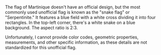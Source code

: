 The flag of Martinique doesn't have an official design, but the most commonly used unofficial flag is known as the "snake flag" or "Serpentinite." It features a blue field with a white cross dividing it into four rectangles. In the top-left corner, there's a white snake on a blue background. The aspect ratio is 2:3.

Unfortunately, I cannot provide color codes, geometric properties, measurements, and other specific information, as these details are not standardized for this unofficial flag.